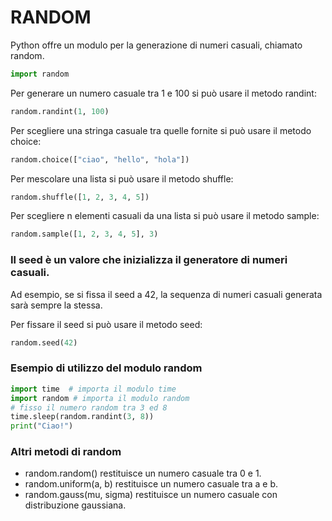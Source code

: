 # RANDOM
Python offre un modulo per la generazione di numeri casuali, chiamato random.
```python
import random
```
Per generare un numero casuale tra 1 e 100 si può usare il metodo randint:
```python
random.randint(1, 100)
```
Per scegliere una stringa casuale tra quelle fornite si può usare il metodo choice:
```python
random.choice(["ciao", "hello", "hola"])
```
Per mescolare una lista si può usare il metodo shuffle:
```python
random.shuffle([1, 2, 3, 4, 5])
```
Per scegliere n elementi casuali da una lista si può usare il metodo sample:
```python
random.sample([1, 2, 3, 4, 5], 3)
```

### Il seed è un valore che inizializza il generatore di numeri casuali.

Ad esempio, se si fissa il seed a 42, la sequenza di numeri casuali generata sarà sempre la stessa.

Per fissare il seed si può usare il metodo seed:

```python
random.seed(42)
```

### Esempio di utilizzo del modulo random

```python
import time  # importa il modulo time
import random # importa il modulo random
# fisso il numero random tra 3 ed 8
time.sleep(random.randint(3, 8))
print("Ciao!")
```

### Altri metodi di random

- random.random() restituisce un numero casuale tra 0 e 1.
- random.uniform(a, b) restituisce un numero casuale tra a e b.
- random.gauss(mu, sigma) restituisce un numero casuale con distribuzione gaussiana.
